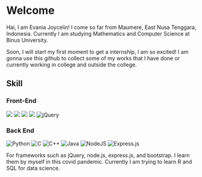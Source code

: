 # Welcome
Hai, I am Evania Joycelin!
I come so far from Maumere, East Nusa Tenggara, Indonesia. Currently I am studying Mathematics and Computer Science at Binus University. 

Soon, I will start my first moment to get a internship, I am so excited!
I am gonna use this github to collect some of my works that I have done or currently working in college and outside the college. 

## Skill
### Front-End
<img src="https://img.shields.io/badge/HTML5-E34F26?style=for-the-badge&logo=html5&logoColor=white"> <img  src="https://img.shields.io/badge/CSS3-1572B6?style=for-the-badge&logo=css3&logoColor=white"> <img  src="https://img.shields.io/badge/JavaScript-F7DF1E?style=for-the-badge&logo=javascript&logoColor=black"> <img  src="https://img.shields.io/badge/Bootstrap-563D7C?style=for-the-badge&logo=bootstrap&logoColor=white"> <img alt="jQuery" src="https://img.shields.io/badge/jquery%20-%230769AD.svg?&style=for-the-badge&logo=jquery&logoColor=white">

### Back End
<img alt="Python" src="https://img.shields.io/badge/python%20-%2314354C.svg?&style=for-the-badge&logo=python&logoColor=white"/> <img alt="C" src="https://img.shields.io/badge/c%20-%2300599C.svg?&style=for-the-badge&logo=c&logoColor=white"/> <img alt="C++" src="https://img.shields.io/badge/c++%20-%2300599C.svg?&style=for-the-badge&logo=c%2B%2B&ogoColor=white"/> <img alt="Java" src="https://img.shields.io/badge/java-%23ED8B00.svg?&style=for-the-badge&logo=java&logoColor=white"/> <img alt="NodeJS" src="https://img.shields.io/badge/node.js%20-%2343853D.svg?&style=for-the-badge&logo=node.js&logoColor=white"/> <img alt="Express.js" src="https://img.shields.io/badge/express.js%20-%23404d59.svg?&style=for-the-badge"/>

For frameworks such as jQuery, node.js, express.js, and bootstrap. I learn them by myself in this covid pandemic. 
Currently I am trying to learn R and SQL for data science. 
